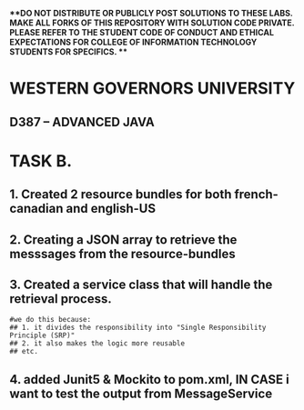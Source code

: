 <strong> **DO NOT DISTRIBUTE OR PUBLICLY POST SOLUTIONS TO THESE LABS. MAKE ALL FORKS OF THIS REPOSITORY WITH SOLUTION CODE PRIVATE. PLEASE REFER TO THE STUDENT CODE OF CONDUCT AND ETHICAL EXPECTATIONS FOR COLLEGE OF INFORMATION TECHNOLOGY STUDENTS FOR SPECIFICS. ** </strong>

# WESTERN GOVERNORS UNIVERSITY 
## D387 – ADVANCED JAVA

# TASK B.
## 1. Created 2 resource bundles for both french-canadian and english-US
## 2. Creating a JSON array to retrieve the messsages from the resource-bundles
## 3. Created a service class that will handle the retrieval process.
    #we do this because:
    ## 1. it divides the responsibility into "Single Responsibility Principle (SRP)"
    ## 2. it also makes the logic more reusable
    ## etc.
## 4. added Junit5 & Mockito to pom.xml, IN CASE i want  to test the output from MessageService

